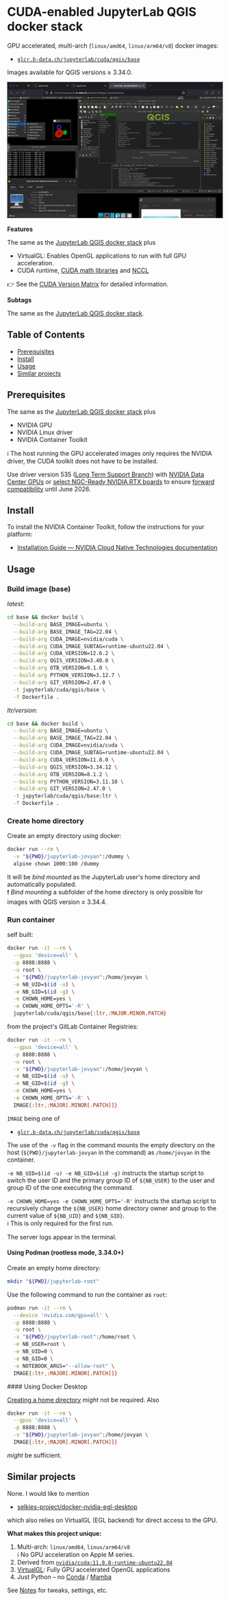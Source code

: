 # CUDA-enabled JupyterLab QGIS docker stack

GPU accelerated, multi-arch (`linux/amd64`, `linux/arm64/v8`) docker images:

* [`glcr.b-data.ch/jupyterlab/cuda/qgis/base`](https://gitlab.b-data.ch/jupyterlab/cuda/qgis/base/container_registry)

Images available for QGIS versions ≥ 3.34.0.

![CUDA screenshot](assets/cuda-screenshot.png)

**Features**

The same as the
[JupyterLab QGIS docker stack](README.md#jupyterlab-qgis-docker-stack) plus

* VirtualGL: Enables OpenGL applications to run with full GPU acceleration.
* CUDA runtime,
  [CUDA math libraries](https://developer.nvidia.com/gpu-accelerated-libraries)
  and [NCCL](https://developer.nvidia.com/nccl)

:point_right: See the [CUDA Version Matrix](CUDA_VERSION_MATRIX.md) for detailed
information.

**Subtags**

The same as the
[JupyterLab QGIS docker stack](README.md#jupyterlab-qgis-docker-stack).

## Table of Contents

* [Prerequisites](#prerequisites)
* [Install](#install)
* [Usage](#usage)
* [Similar projects](#similar-projects)

## Prerequisites

The same as the
[JupyterLab QGIS docker stack](README.md#prerequisites) plus

* NVIDIA GPU
* NVIDIA Linux driver
* NVIDIA Container Toolkit

:information_source: The host running the GPU accelerated images only requires
the NVIDIA driver, the CUDA toolkit does not have to be installed.

Use driver version 535
([Long Term Support Branch](https://docs.nvidia.com/datacenter/tesla/drivers/index.html#lifecycle))
with [NVIDIA Data Center GPUs](https://resources.nvidia.com/l/en-us-gpu) or
[select NGC-Ready NVIDIA RTX boards](https://docs.nvidia.com/certification-programs/ngc-ready-systems/index.html)
to ensure
[forward compatibility](https://docs.nvidia.com/deploy/cuda-compatibility/index.html#forward-compatibility)
until June 2026.

## Install

To install the NVIDIA Container Toolkit, follow the instructions for your
platform:

* [Installation Guide &mdash; NVIDIA Cloud Native Technologies documentation](https://docs.nvidia.com/datacenter/cloud-native/container-toolkit/install-guide.html#supported-platforms)

## Usage

### Build image (base)

*latest*:

```bash
cd base && docker build \
  --build-arg BASE_IMAGE=ubuntu \
  --build-arg BASE_IMAGE_TAG=22.04 \
  --build-arg CUDA_IMAGE=nvidia/cuda \
  --build-arg CUDA_IMAGE_SUBTAG=runtime-ubuntu22.04 \
  --build-arg CUDA_VERSION=12.6.2 \
  --build-arg QGIS_VERSION=3.40.0 \
  --build-arg OTB_VERSION=9.1.0 \
  --build-arg PYTHON_VERSION=3.12.7 \
  --build-arg GIT_VERSION=2.47.0 \
  -t jupyterlab/cuda/qgis/base \
  -f Dockerfile .
```

*ltr/version*:

```bash
cd base && docker build \
  --build-arg BASE_IMAGE=ubuntu \
  --build-arg BASE_IMAGE_TAG=22.04 \
  --build-arg CUDA_IMAGE=nvidia/cuda \
  --build-arg CUDA_IMAGE_SUBTAG=runtime-ubuntu22.04 \
  --build-arg CUDA_VERSION=11.8.0 \
  --build-arg QGIS_VERSION=3.34.12 \
  --build-arg OTB_VERSION=8.1.2 \
  --build-arg PYTHON_VERSION=3.11.10 \
  --build-arg GIT_VERSION=2.47.0 \
  -t jupyterlab/cuda/qgis/base:ltr \
  -f Dockerfile .
```

### Create home directory

Create an empty directory using docker:

```bash
docker run --rm \
  -v "${PWD}/jupyterlab-jovyan":/dummy \
  alpine chown 1000:100 /dummy
```

It will be *bind mounted* as the JupyterLab user's home directory and
automatically populated.  
:exclamation: *Bind mounting* a subfolder of the home directory is only possible
for images with QGIS version ≥ 3.34.4.

### Run container

self built:

```bash
docker run -it --rm \
  --gpus 'device=all' \
  -p 8888:8888 \
  -u root \
  -v "${PWD}/jupyterlab-jovyan":/home/jovyan \
  -e NB_UID=$(id -u) \
  -e NB_GID=$(id -g) \
  -e CHOWN_HOME=yes \
  -e CHOWN_HOME_OPTS='-R' \
  jupyterlab/cuda/qgis/base{:ltr,:MAJOR.MINOR.PATCH}
```

from the project's GitLab Container Registries:

```bash
docker run -it --rm \
  --gpus 'device=all' \
  -p 8888:8888 \
  -u root \
  -v "${PWD}/jupyterlab-jovyan":/home/jovyan \
  -e NB_UID=$(id -u) \
  -e NB_GID=$(id -g) \
  -e CHOWN_HOME=yes \
  -e CHOWN_HOME_OPTS='-R' \
  IMAGE{:ltr,:MAJOR[.MINOR[.PATCH]]}
```

`IMAGE` being one of

* [`glcr.b-data.ch/jupyterlab/cuda/qgis/base`](https://gitlab.b-data.ch/jupyterlab/cuda/qgis/base/container_registry)

The use of the `-v` flag in the command mounts the empty directory on the host
(`${PWD}/jupyterlab-jovyan` in the command) as `/home/jovyan` in the container.

`-e NB_UID=$(id -u) -e NB_GID=$(id -g)` instructs the startup script to switch
the user ID and the primary group ID of `${NB_USER}` to the user and group ID of
the one executing the command.

`-e CHOWN_HOME=yes -e CHOWN_HOME_OPTS='-R'` instructs the startup script to
recursively change the `${NB_USER}` home directory owner and group to the
current value of `${NB_UID}` and `${NB_GID}`.  
:information_source: This is only required for the first run.

The server logs appear in the terminal.

#### Using Podman (rootless mode, 3.34.0+)

Create an empty home directory:

```bash
mkdir "${PWD}/jupyterlab-root"
```

Use the following command to run the container as `root`:

```bash
podman run -it --rm \
  --device 'nvidia.com/gpu=all' \
  -p 8888:8888 \
  -u root \
  -v "${PWD}/jupyterlab-root":/home/root \
  -e NB_USER=root \
  -e NB_UID=0 \
  -e NB_GID=0 \
  -e NOTEBOOK_ARGS="--allow-root" \
  IMAGE{:ltr,:MAJOR[.MINOR[.PATCH]]}
```

#### Using Docker Desktop

[Creating a home directory](#create-home-directory) *might* not be required.
Also

```bash
docker run -it --rm \
  --gpus 'device=all' \
  -p 8888:8888 \
  -v "${PWD}/jupyterlab-jovyan":/home/jovyan \
  IMAGE{:ltr,:MAJOR[.MINOR[.PATCH]]}
```

*might* be sufficient.

## Similar projects

None. I would like to mention

* [selkies-project/docker-nvidia-egl-desktop](https://github.com/selkies-project/docker-nvidia-egl-desktop)

which also relies on VirtualGL (EGL backend) for direct access to the GPU.

**What makes this project unique:**

1. Multi-arch: `linux/amd64`, `linux/arm64/v8`  
   :information_source: No GPU acceleration on Apple M series.
1. Derived from [`nvidia/cuda:11.8.0-runtime-ubuntu22.04`](https://hub.docker.com/r/nvidia/cuda/tags?page=1&name=11.8.0-runtime-ubuntu22.04)
1. [VirtualGL](https://virtualgl.org): Fully GPU accelerated OpenGL applications
1. Just Python – no [Conda](https://github.com/conda/conda) /
   [Mamba](https://github.com/mamba-org/mamba)

See [Notes](NOTES.md) for tweaks, settings, etc.
